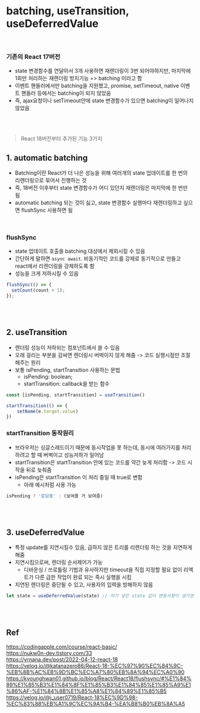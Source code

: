 # batching, useTransition, useDeferredValue

<br>


### 기존의 React 17버전
* state 변경함수를 연달아서 3개 사용하면 재렌더링이 3번 되어야하지만, 마지막에 1회만 처리하는 재렌더링 방지기능 => batching 이라고 함  
* 이벤트 핸들러에서만 batching을 지원했고, promise, setTimeout, native 이벤트 핸들러 등에서는 batching이 되지 않았음
* 즉, ajax요청이나 setTimeout안에 state 변경함수가 있으면 batching이 일어나지 않았음

<br>
<br>

> React 18버전부터 추가된 기능 3가지
## 1. automatic batching
* Batching이란 React가 더 나은 성능을 위해 여러개의 state 업데이트를 한 번의 리렌더링으로 묶어서 진행하는 것
* 즉, 18버전 이후부터 state 변경함수가 어디 있던지 재렌더링은 마지막에 한 번만 됨
* automatic batching 되는 것이 싫고, state 변경함수 실행마다 재렌더링하고 싶으면 flushSync 사용하면 됨

<br>

### flushSync 
* state 업데이트 호출을 batching 대상에서 제외시킬 수 있음
* 간단하게 말하면 `async await`. 비동기적인 코드를 강제로 동기적으로 만들고 react에서 리렌더링을 강제하도록 함
* 성능을 크게 저하시킬 수 있음

```js
flushSync(() => {
  setCount(count + 1);
});
```

<br>
<br>

## 2. useTransition
* 렌더링 성능이 저하되는 컴포넌트에서 쓸 수 있음
* 오래 걸리는 부분을 감싸면 렌더링시 버벅이지 않게 해줌 -> 코드 실행시점만 조절해주는 원리
* 보통 isPending, startTransition 사용하는 문법
    * isPending: boolean; 
    * startTransition: callback을 받는 함수


```js
const [isPending, startTransition] = useTransition()   

startTransition(() => {
	setName(e.target.value)
})
```

### startTransition 동작원리
* 브라우저는 싱글스레드이기 때문에 동시작업을 못 하는데, 동시에 여러가지를 처리하려고 할 때 버벅이고 성능저하가 일어남
* startTransition은 startTransition 안에 있는 코드를 약간 늦게 처리함 -> 코드 시작을 뒤로 늦춰줌
* isPending은 startTransition 이 처리 중일 때 true로 변함
    * 아래 예시처럼 사용 가능


```js
isPending ? '로딩중' : (보여줄 거 보여줌)
```

<br>
<br>

## 3. useDeferredValue
* 특정 update를 지연시킬수 있음, 급하지 않은 트리를 리렌더링 하는 것을 지연하게 해줌
* 지연시킴으로써, 렌더링 순서제어가 가능
    * 디바운싱 / 쓰로틀링 기법과 유사하지만 timeout을 직접 지정할 필요 없이 리액트가 다른 급한 작업이 완료 되는 즉시 실행을 시킴
* 지연된 렌더링은 중단될 수 있고, 사용자의 입력을 방해하지 않음 


```js
let state = useDeferredValue(state) // 여기 넣은 state 값이 변동사항이 생기면 늦게 처리해줌
```

<br>
<br>

## Ref
https://codingapple.com/course/react-basic/  
https://nukw0n-dev.tistory.com/33  
https://yrnana.dev/post/2022-04-12-react-18  
https://velog.io/@katanazero86/React-18-%EC%97%90%EC%84%9C-%EB%8B%AC%EB%9D%BC%EC%A7%80%EB%8A%94%EC%A0%90  
https://kyounghwan01.github.io/blog/React/React18/flushsync/#%E1%84%89%E1%85%B3%E1%84%8F%E1%85%B3%E1%84%85%E1%85%A9%E1%86%AF-%E1%84%8B%E1%85%A8%E1%84%89%E1%85%B5  
https://velog.io/@j_user0719/React-18%EC%9D%98-%EC%83%88%EB%A1%9C%EC%9A%B4-%EA%B8%B0%EB%8A%A5  
